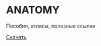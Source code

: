 # ANATOMY
Пособия, атласы, полезные ссылки

[Cкачать](https://github.com/Sacharas/ANATOMY/files/12506162/-.1.pdf)



  
